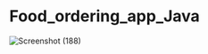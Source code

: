 # Food_ordering_app_Java
![Screenshot (188)](https://user-images.githubusercontent.com/76872493/218252372-c9197b87-1968-49da-8386-6be58a4e78ef.png)
